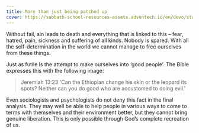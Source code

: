 ```yaml
---
title: More than just being patched up
cover: https://sabbath-school-resources-assets.adventech.io/en/devo/start-into-life/09-rebellion-against-god/rso1679501094058.jpg
---
```


Without fail, sin leads to death and everything that is linked to this – fear, hatred, pain, sickness and suffering of all kinds. Nobody is spared. With all the self-­determination in the world we cannot manage to free ourselves from these things.

Just as futile is the attempt to make ourselves into ‘good people’. The Bible expresses this with the following image:

> <callout>Jeremiah 13:23</callout>
> 'Can the Ethiopian change his skin or the leopard its spots? Neither can you do good who are accustomed to doing evil.'

Even sociologists and psychologists do not deny this fact in the final analysis. They may well be able to help people in various ways to come to terms with themselves and their environment better, but they cannot bring genuine liberation. This is only possible through God’s complete re­creation of us.